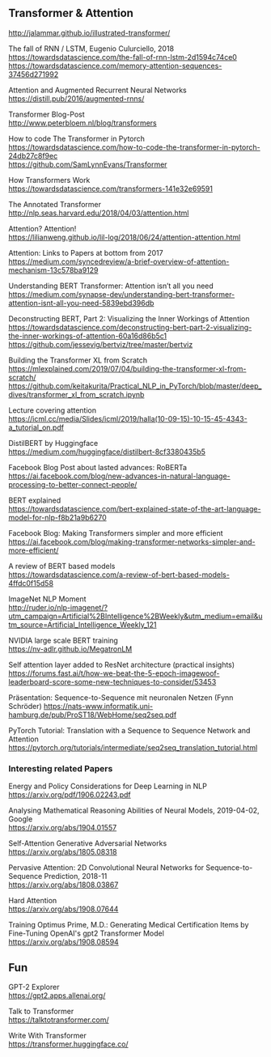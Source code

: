 ## Transformer & Attention

http://jalammar.github.io/illustrated-transformer/


The fall of RNN / LSTM, Eugenio Culurciello, 2018  
https://towardsdatascience.com/the-fall-of-rnn-lstm-2d1594c74ce0  
https://towardsdatascience.com/memory-attention-sequences-37456d271992  


Attention and Augmented Recurrent Neural Networks  
https://distill.pub/2016/augmented-rnns/ 


Transformer Blog-Post  
http://www.peterbloem.nl/blog/transformers 


How to code The Transformer in Pytorch  
https://towardsdatascience.com/how-to-code-the-transformer-in-pytorch-24db27c8f9ec  
https://github.com/SamLynnEvans/Transformer


How Transformers Work  
https://towardsdatascience.com/transformers-141e32e69591


The Annotated Transformer  
http://nlp.seas.harvard.edu/2018/04/03/attention.html


Attention? Attention!  
https://lilianweng.github.io/lil-log/2018/06/24/attention-attention.html


Attention: Links to Papers at bottom from 2017  
https://medium.com/syncedreview/a-brief-overview-of-attention-mechanism-13c578ba9129


Understanding BERT Transformer: Attention isn’t all you need  
https://medium.com/synapse-dev/understanding-bert-transformer-attention-isnt-all-you-need-5839ebd396db


Deconstructing BERT, Part 2: Visualizing the Inner Workings of Attention  
https://towardsdatascience.com/deconstructing-bert-part-2-visualizing-the-inner-workings-of-attention-60a16d86b5c1
https://github.com/jessevig/bertviz/tree/master/bertviz


Building the Transformer XL from Scratch  
https://mlexplained.com/2019/07/04/building-the-transformer-xl-from-scratch/  
https://github.com/keitakurita/Practical_NLP_in_PyTorch/blob/master/deep_dives/transformer_xl_from_scratch.ipynb


Lecture covering attention  
https://icml.cc/media/Slides/icml/2019/halla(10-09-15)-10-15-45-4343-a_tutorial_on.pdf


DistilBERT by Huggingface  
https://medium.com/huggingface/distilbert-8cf3380435b5


Facebook Blog Post about lasted advances: RoBERTa  
https://ai.facebook.com/blog/new-advances-in-natural-language-processing-to-better-connect-people/


BERT explained  
https://towardsdatascience.com/bert-explained-state-of-the-art-language-model-for-nlp-f8b21a9b6270


Facebook Blog: Making Transformers simpler and more efficient  
https://ai.facebook.com/blog/making-transformer-networks-simpler-and-more-efficient/

 
A review of BERT based models  
https://towardsdatascience.com/a-review-of-bert-based-models-4ffdc0f15d58


ImageNet NLP Moment  
http://ruder.io/nlp-imagenet/?utm_campaign=Artificial%2BIntelligence%2BWeekly&utm_medium=email&utm_source=Artificial_Intelligence_Weekly_121


NVIDIA large scale BERT training  
https://nv-adlr.github.io/MegatronLM


Self attention layer added to ResNet architecture (practical insights)  
https://forums.fast.ai/t/how-we-beat-the-5-epoch-imagewoof-leaderboard-score-some-new-techniques-to-consider/53453  


Präsentation: Sequence-to-Sequence mit neuronalen Netzen (Fynn Schröder)
https://nats-www.informatik.uni-hamburg.de/pub/ProST18/WebHome/seq2seq.pdf


PyTorch Tutorial: Translation with a Sequence to Sequence Network and Attention
https://pytorch.org/tutorials/intermediate/seq2seq_translation_tutorial.html


### Interesting related Papers

Energy and Policy Considerations for Deep Learning in NLP  
https://arxiv.org/pdf/1906.02243.pdf

Analysing Mathematical Reasoning Abilities of Neural Models, 2019-04-02, Google  
https://arxiv.org/abs/1904.01557


Self-Attention Generative Adversarial Networks  
https://arxiv.org/abs/1805.08318


Pervasive Attention: 2D Convolutional Neural Networks for Sequence-to-Sequence Prediction, 2018-11  
https://arxiv.org/abs/1808.03867


Hard Attention  
https://arxiv.org/abs/1908.07644 


Training Optimus Prime, M.D.: Generating Medical Certification Items by Fine-Tuning OpenAI's gpt2 Transformer Model  
https://arxiv.org/abs/1908.08594


## Fun

GPT-2 Explorer  
https://gpt2.apps.allenai.org/


Talk to Transformer  
https://talktotransformer.com/


Write With Transformer  
https://transformer.huggingface.co/
